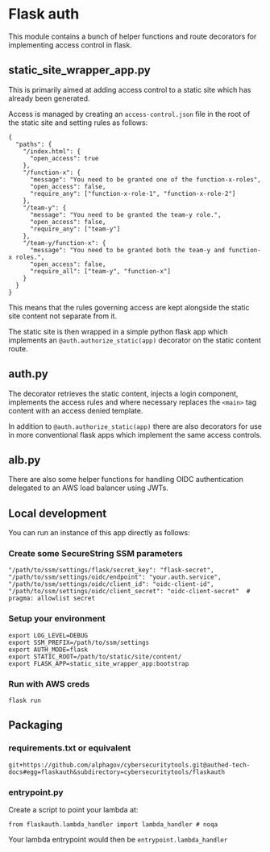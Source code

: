 # Flask auth

This module contains a bunch of helper functions and route
decorators for implementing access control in flask.

## static_site_wrapper_app.py

This is primarily aimed at adding access control to a
static site which has already been generated.

Access is managed by creating an `access-control.json` file
in the root of the static site and setting rules as follows:

```
{
  "paths": {
    "/index.html": {
      "open_access": true
    },
    "/function-x": {
      "message": "You need to be granted one of the function-x-roles",
      "open_access": false,
      "require_any": ["function-x-role-1", "function-x-role-2"]
    },
    "/team-y": {
      "message": "You need to be granted the team-y role.",
      "open_access": false,
      "require_any": ["team-y"]
    },
    "/team-y/function-x": {
      "message": "You need to be granted both the team-y and function-x roles.",
      "open_access": false,
      "require_all": ["team-y", "function-x"]
    }
  }
}
```

This means that the rules governing access are kept alongside
the static site content not separate from it.

The static site is then wrapped in a simple python flask app
which implements an `@auth.authorize_static(app)` decorator
on the static content route.

## auth.py

The decorator retrieves the static content, injects a login
component, implements the access rules and where necessary
replaces the `<main>` tag content with an access denied
template.

In addition to `@auth.authorize_static(app)` there are also
decorators for use in more conventional flask apps which
implement the same access controls.

## alb.py

There are also some helper functions for handling OIDC
authentication delegated to an AWS load balancer using
JWTs.

## Local development

You can run an instance of this app directly as follows:

### Create some SecureString SSM parameters
```
"/path/to/ssm/settings/flask/secret_key": "flask-secret",
"/path/to/ssm/settings/oidc/endpoint": "your.auth.service",
"/path/to/ssm/settings/oidc/client_id": "oidc-client-id",
"/path/to/ssm/settings/oidc/client_secret": "oidc-client-secret"  # pragma: allowlist secret
```

### Setup your environment

```
export LOG_LEVEL=DEBUG
export SSM_PREFIX=/path/to/ssm/settings
export AUTH_MODE=flask
export STATIC_ROOT=/path/to/static/site/content/
export FLASK_APP=static_site_wrapper_app:bootstrap
```

### Run with AWS creds

```
flask run
```

## Packaging

### requirements.txt or equivalent

```
git+https://github.com/alphagov/cybersecuritytools.git@authed-tech-docs#egg=flaskauth&subdirectory=cybersecuritytools/flaskauth
```
### entrypoint.py

Create a script to point your lambda at:

```
from flaskauth.lambda_handler import lambda_handler # noqa
```

Your lambda entrypoint would then be `entrypoint.lambda_handler`




